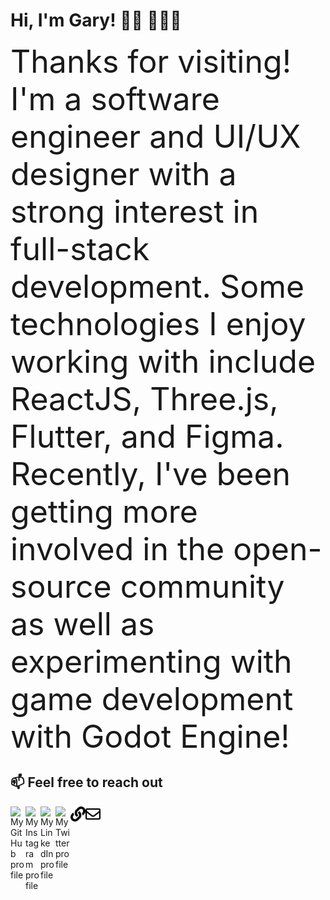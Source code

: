 # Hi, I'm Gary! 👋🏼 👨🏻‍💻

<span style="font-size:50px">
Thanks for visiting! I'm a software engineer and UI/UX designer with a strong interest in full-stack development. Some technologies I enjoy working with include ReactJS, Three.js, Flutter, and Figma. Recently, I've been getting more involved in the open-source community as well as experimenting with game development with Godot Engine!
</span>

## 📫 Feel free to reach out

<a href="https://github.com/Kasaract" target="_blank" rel="noopener">
	<img width="24" align="left"
		 alt="My GitHub profile"
		 src="https://cdn.jsdelivr.net/npm/simple-icons@v3/icons/github.svg">
</a>

<a href="https://www.instagram.com/garynguyen18/" target="_blank">
	<img width="24" align="left"
		 alt="My Instagram profile"
		 src="https://cdn.jsdelivr.net/npm/simple-icons@v3/icons/instagram.svg">
</a>

<a href="https://www.linkedin.com/in/gary-nguyen-mit/" target="_blank" rel="noopener">
	<img width="24" align="left"
		 alt="My LinkedIn profile"
		 src="https://cdn.jsdelivr.net/npm/simple-icons@v3/icons/linkedin.svg">
</a>

<a href="https://twitter.com/garynguyen_18" target="_blank" rel="noopener">
	<img width="24" align="left"
		 alt="My Twitter profile"
		 src="https://cdn.jsdelivr.net/npm/simple-icons@v3/icons/twitter.svg">
</a>

<a href="https://garynguyen.com" target="_blank" rel="noopener">
	<img width="24" align="left"
		 alt="My Personal Portfolio"
		 src="https://raw.githubusercontent.com/Kasaract/Kasaract/master/link.svg">
</a>

<a href="mailto:garynguyen2018@gmail.com" target="_blank" rel="noopener">
	<img width="24" align="left"
		 alt="My email"
		 src="https://raw.githubusercontent.com/Kasaract/Kasaract/master/envelope.svg">
</a>
